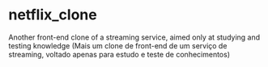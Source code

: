 # netflix_clone
Another front-end clone of a streaming service, aimed only at studying and testing knowledge (Mais um clone de front-end de um serviço de streaming, voltado apenas para estudo e teste de conhecimentos)
